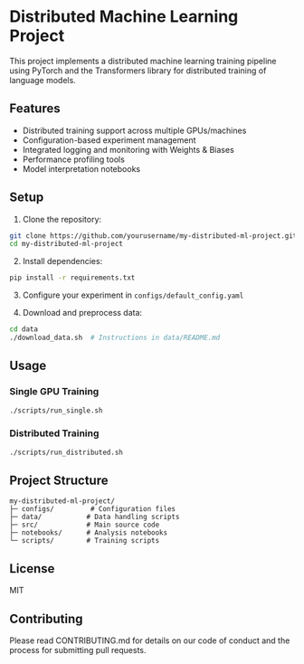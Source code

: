 # Distributed Machine Learning Project

This project implements a distributed machine learning training pipeline using PyTorch and the Transformers library for distributed training of language models.

## Features
- Distributed training support across multiple GPUs/machines
- Configuration-based experiment management
- Integrated logging and monitoring with Weights & Biases
- Performance profiling tools
- Model interpretation notebooks

## Setup

1. Clone the repository:
```bash
git clone https://github.com/yourusername/my-distributed-ml-project.git
cd my-distributed-ml-project
```

2. Install dependencies:
```bash
pip install -r requirements.txt
```

3. Configure your experiment in `configs/default_config.yaml`

4. Download and preprocess data:
```bash
cd data
./download_data.sh  # Instructions in data/README.md
```

## Usage

### Single GPU Training
```bash
./scripts/run_single.sh
```

### Distributed Training
```bash
./scripts/run_distributed.sh
```

## Project Structure
```
my-distributed-ml-project/
├─ configs/         # Configuration files
├─ data/           # Data handling scripts
├─ src/            # Main source code
├─ notebooks/      # Analysis notebooks
└─ scripts/        # Training scripts
```

## License
MIT

## Contributing
Please read CONTRIBUTING.md for details on our code of conduct and the process for submitting pull requests.
